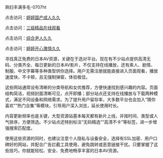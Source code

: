 
熟妇丰满多毛-0707ht


点击访问：<a href="https://bered.pages.dev/">婷婷国产成人久久</a>

点击访问：<a href="https://gda-c7m.pages.dev/">三级精品在线观看</a>

点击访问：<a href="https://gfd-5xg.pages.dev/">综合尹人久久</a>

点击访问：<a href="https://bsdf-5f5.pages.dev/">婷婷开心激情久久</a>


寻找真正免费的日本AV资源，关键在于选对平台。现在有不少站点提供高清无码、分类齐全、每日更新的日本AV影片，不仅支持在线播放，还有素人、剧情、制服、中文字幕等多种类型供你选择。用户无需注册就能直接进入页面观看，播放速度快，不卡顿，且无强制弹窗，体验极佳。

这些网站通常设有清晰的分类导航和女优推荐，方便快速找到感兴趣的内容。页面结构简洁，视频封面清晰可见，点开即播；部分站点还支持在线播放与下载两种模式，满足不同设备和网络需求。为了提升用户留存率，大多数平台也会加入“猜你喜欢”“热门合集”等模块，引导用户深入浏览，延长使用时长。

内容更新频率也是关键，大型资源站基本每天都有新片上线，并按时间、类型或人气排序，方便筛选。不少站点还特别标注“无码精选”“高清不卡”等标签，进一步增强搜索匹配度。

使用这些资源的同时，也建议注意个人隐私与设备安全，选择有SSL加密、用户口碑好的网站，并配合广告拦截工具使用，避免跳转或恶意链接干扰。只要掌握了这些技巧，你就能轻松、安全、免费地畅享丰富的日本AV资源。

<span style="display:none;">[Canonical link](）</span>

